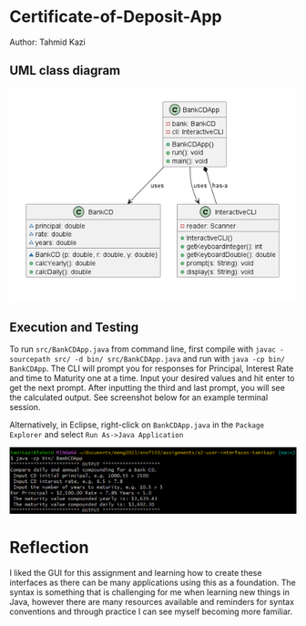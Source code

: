 # Certificate-of-Deposit-App
Author: Tahmid Kazi

## UML class diagram

![UML Diagram for BankCDApp.java](BankCDApp_UML.png)

## Execution and Testing

To run `src/BankCDApp.java` from command line, first compile with `javac -sourcepath src/ -d bin/ src/BankCDApp.java` and run with `java -cp bin/ BankCDApp`. The CLI will prompt you for responses for Principal, Interest Rate and time to Maturity one at a time. Input your desired values and hit enter to get the next prompt. After inputting the third and last prompt, you will see the calculated output. See screenshot below for an example terminal session.

Alternatively, in Eclipse, right-click on `BankCDApp.java` in the `Package Explorer` and select `Run As->Java Application`

![Execution and testing of BankCDApp.java](BankCDApp_execution.png) 

# Reflection
I liked the GUI for this assignment and learning how to create these interfaces as there can be many applications using this as a foundation. The syntax is something that is challenging for me when learning new things in Java, however there are many resources available and reminders for syntax conventions and through practice I can see myself becoming more familiar.
